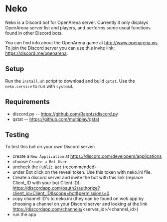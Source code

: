 Neko
====

Neko is a Discord bot for OpenArena server. Currently it only displays
OpenArena server list and players, and performs some usual functions found in
other Discord bots.

You can find info about the OpenArena game at http://www.openarena.ws. To join
the Discord server you can use this invite link: https://discord.me/openarena.

Setup
-----

Run the `install.sh` script to download and build `qstat`. Use the
`neko.service` to run with `systemd`.

Requirements
------------

- discord.py -- https://github.com/Rapptz/discord.py
- qstat -- https://github.com/multiplay/qstat

Testing
-------

To test this bot on your own Discord server:

- create a `New Application` at https://discord.com/developers/applications
- choose `Create a Bot User`
- uncheck the `Public Bot` (recommended)
- under Bot click on the reveal token. Use this token with neko.ini file.
- Create a discord server and invite the bot with this link (replace
  Client_ID with your bot Client ID):
  https://discordapp.com/oauth2/authorize?client_id=Client_ID&scope=bot&permissions=0
- copy channel ID's to neko.ini (they can be found on web app by choosing
  a channel on your Discord server and looking at the link
  https://discordapp.com/channels/<server_id>/<channel_id>)
- run the app
